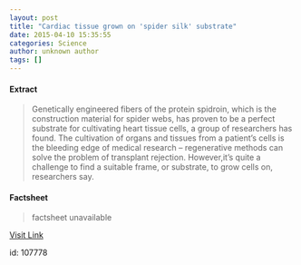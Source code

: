 ```yaml
---
layout: post
title: "Cardiac tissue grown on 'spider silk' substrate"
date: 2015-04-10 15:35:55
categories: Science
author: unknown author
tags: []
---
```



#### Extract
>Genetically engineered fibers of the protein spidroin, which is the construction material for spider webs, has proven to be a perfect substrate for cultivating heart tissue cells, a group of researchers has found. The cultivation of organs and tissues from a patient’s cells is the bleeding edge of medical research – regenerative methods can solve the problem of transplant rejection. However,it’s quite a challenge to find a suitable frame, or substrate, to grow cells on, researchers say.

#### Factsheet
>factsheet unavailable

[Visit Link](http://feeds.sciencedaily.com/~r/sciencedaily/~3/hBb4Ia49DTk/150410113555.htm)

id:  107778
